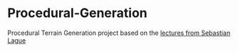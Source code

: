 # Procedural-Generation
 
Procedural Terrain Generation project based on the [lectures from Sebastian Lague](https://www.youtube.com/playlist?list=PLFt_AvWsXl0eBW2EiBtl_sxmDtSgZBxB3)